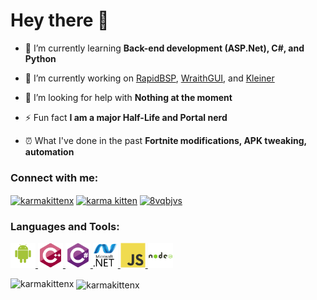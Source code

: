 <h1 align="left">Hey there 👋</h1>

- 🌱 I’m currently learning **Back-end development (ASP.Net), C#, and Python**

- 🔭 I’m currently working on [RapidBSP](https://github.com/karmakittenx/RapidBSP), [WraithGUI](https://github.com/karmakittenx/WraithGUI), and [Kleiner](https://kleinerbot.xyz)

- 🤝 I’m looking for help with **Nothing at the moment**

- ⚡ Fun fact **I am a major Half-Life and Portal nerd**

- ⏰ What I've done in the past **Fortnite modifications, APK tweaking, automation**

<h3 align="left">Connect with me:</h3>
<p align="left">
<a href="https://twitter.com/karmakittenx" target="blank"><img align="center" src="https://cdn.jsdelivr.net/npm/simple-icons@3.0.1/icons/twitter.svg" alt="karmakittenx" height="30" width="40" /></a>
<a href="https://www.youtube.com/c/karma kitten" target="blank"><img align="center" src="https://cdn.jsdelivr.net/npm/simple-icons@3.0.1/icons/youtube.svg" alt="karma kitten" height="30" width="40" /></a>
<a href="https://discord.gg/8vqbjvs" target="blank"><img align="center" src="https://cdn.jsdelivr.net/npm/simple-icons@3.0.1/icons/discord.svg" alt="8vqbjvs" height="30" width="40" /></a>
</p>

<h3 align="left">Languages and Tools:</h3>
<p align="left"> <a href="https://developer.android.com" target="_blank"> <img src="https://raw.githubusercontent.com/devicons/devicon/master/icons/android/android-original-wordmark.svg" alt="android" width="40" height="40"/> </a> <a href="https://www.w3schools.com/cpp/" target="_blank"> <img src="https://raw.githubusercontent.com/devicons/devicon/master/icons/cplusplus/cplusplus-original.svg" alt="cplusplus" width="40" height="40"/> </a> <a href="https://www.w3schools.com/cs/" target="_blank"> <img src="https://raw.githubusercontent.com/devicons/devicon/master/icons/csharp/csharp-original.svg" alt="csharp" width="40" height="40"/> </a> <a href="https://dotnet.microsoft.com/" target="_blank"> <img src="https://raw.githubusercontent.com/devicons/devicon/master/icons/dot-net/dot-net-original-wordmark.svg" alt="dotnet" width="40" height="40"/> </a> <a href="https://developer.mozilla.org/en-US/docs/Web/JavaScript" target="_blank"> <img src="https://raw.githubusercontent.com/devicons/devicon/master/icons/javascript/javascript-original.svg" alt="javascript" width="40" height="40"/> </a> <a href="https://nodejs.org" target="_blank"> <img src="https://raw.githubusercontent.com/devicons/devicon/master/icons/nodejs/nodejs-original-wordmark.svg" alt="nodejs" width="40" height="40"/> </a> </p>

<p><img align="left" src="https://github-readme-stats.vercel.app/api/top-langs?username=karmakittenx&show_icons=true&locale=en&layout=compact" alt="karmakittenx" /></p>

<p>&nbsp;<img align="center" src="https://github-readme-stats.vercel.app/api?username=karmakittenx&show_icons=true&locale=en" alt="karmakittenx" /></p>

